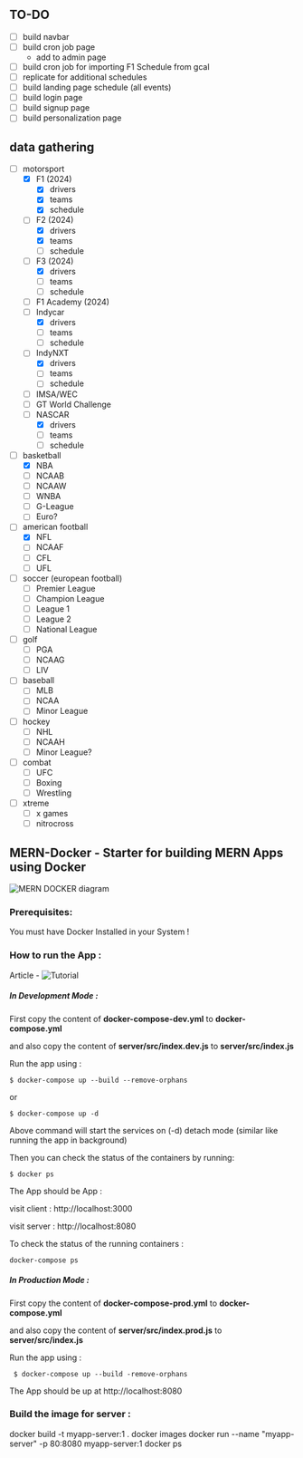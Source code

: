 ## TO-DO 
 - [ ] build navbar
 - [ ] build cron job page
    * add to admin page
 - [ ] build cron job for importing F1 Schedule from gcal
 - [ ] replicate for additional schedules
 - [ ] build landing page schedule (all events)
 - [ ] build login page
 - [ ] build signup page
 - [ ] build personalization page

## data gathering
 - [ ] motorsport
   - [x] F1 (2024)
      - [x] drivers
      - [x] teams
      - [x] schedule
   - [ ] F2 (2024)
      - [x] drivers
      - [x] teams
      - [ ] schedule
   - [ ] F3 (2024)
      - [x] drivers
      - [ ] teams
      - [ ] schedule
   - [ ] F1 Academy (2024)
   - [ ] Indycar
      - [x] drivers
      - [ ] teams
      - [ ] schedule
   - [ ] IndyNXT
      - [x] drivers
      - [ ] teams
      - [ ] schedule
   - [ ] IMSA/WEC
   - [ ] GT World Challenge
   - [ ] NASCAR
      - [x] drivers
      - [ ] teams
      - [ ] schedule
 - [ ] basketball
   - [x] NBA
   - [ ] NCAAB
   - [ ] NCAAW
   - [ ] WNBA
   - [ ] G-League
   - [ ] Euro?
 - [ ] american football
   - [x] NFL
   - [ ] NCAAF
   - [ ] CFL
   - [ ] UFL
 - [ ] soccer (european football)
   - [ ] Premier League
   - [ ] Champion League
   - [ ] League 1
   - [ ] League 2
   - [ ] National League
 - [ ] golf
   - [ ] PGA
   - [ ] NCAAG
   - [ ] LIV
 - [ ] baseball
   - [ ] MLB
   - [ ] NCAA
   - [ ] Minor League
 - [ ] hockey
   - [ ] NHL
   - [ ] NCAAH
   - [ ] Minor League?
 - [ ] combat
   - [ ] UFC
   - [ ] Boxing
   - [ ] Wrestling
 - [ ] xtreme
   - [ ] x games
   - [ ] nitrocross

## MERN-Docker - Starter for building MERN Apps using Docker

![MERN DOCKER diagram](https://github.com/sujaykundu777/mern-docker/blob/master/3-tier-diagram.png?raw=true)
### Prerequisites:

You must have Docker Installed in your System !

### How to run the App :

Article - ![Tutorial](https://dev.to/sujaykundu777/utilizing-the-power-of-docker-while-building-mern-apps-using-mern-docker-4olb)

##### In Development Mode :

First copy the content of **docker-compose-dev.yml** to **docker-compose.yml**

and also copy the content of **server/src/index.dev.js** to **server/src/index.js**

Run the app using :

`$ docker-compose up --build --remove-orphans`

or

`$ docker-compose up -d`

Above command will start the services on (-d) detach mode (similar like running the app in background)

Then you can check the status of the containers by running:

`$ docker ps`

The App should be App :

visit client : http://localhost:3000

visit server : http://localhost:8080

To check the status of the running containers :

`docker-compose ps`

##### In Production Mode :

First copy the content of **docker-compose-prod.yml** to **docker-compose.yml**

and also copy the content of **server/src/index.prod.js** to **server/src/index.js**

Run the app using :

` $ docker-compose up --build -remove-orphans`

The App should be up at http://localhost:8080

### Build the image for server :
docker build -t myapp-server:1 .
docker images
docker run --name "myapp-server" -p 80:8080 myapp-server:1
docker ps